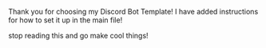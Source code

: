 Thank you for choosing my Discord Bot Template!
I have added instructions for how to set it up in the main file!

stop reading this and go make cool things!
